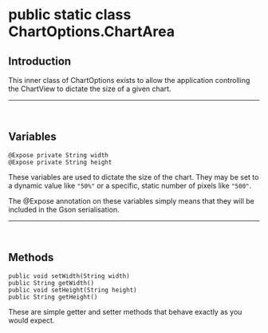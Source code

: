 # public static class ChartOptions.ChartArea #

## Introduction ##

This inner class of ChartOptions exists to allow the application controlling the ChartView to dictate the size of a given chart.


---


<br />

## Variables ##

```
@Expose private String width
@Expose private String height
```
These variables are used to dictate the size of the chart. They may be set to a dynamic value like `"50%"` or a specific, static number of pixels like `"500"`.

The @Expose annotation on these variables simply means that they will be included in the Gson serialisation.


---


<br />

## Methods ##

```
public void setWidth(String width)
public String getWidth()
public void setHeight(String height)
public String getHeight()
```
These are simple getter and setter methods that behave exactly as you would expect.